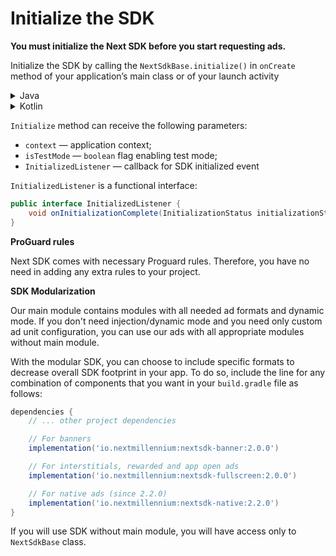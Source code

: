 # Initialize the SDK

**You must initialize the Next SDK before you start requesting ads.**

Initialize the SDK by calling the `NextSdkBase.initialize()` in `onCreate` method of your
application’s main class or of your launch activity

<details>
<summary style="font-size:14px">Java</summary>

Application (recommended)

```java
import android.app.Application;

import io.nextmillennium.nextsdk.NextSdkBase;

public class App extends Application {

    @Override
    public void onCreate() {
        super.onCreate();
        NextSdkBase.initialize(this);
    }
}
```

Launch activity

```java
public class MainActivity extends AppCompatActivity {

    private ActivityMainBinding binding;

    @Override
    protected void onCreate(Bundle savedInstanceState) {
        super.onCreate(savedInstanceState);
        NextSdkBase.initialize(this);
        binding = ActivityMainBinding.inflate(getLayoutInflater());
        setContentView(binding.getRoot());
    }
}
```

</details>

<details>
<summary style="font-size:14px">Kotlin</summary>

Application (recommended)

```kotlin
class App : Application() {

    override fun onCreate() {
        super.onCreate()
        NextSdkBase.initialize(this)
    }
}
```

Launch activity

```Kotlin
class MainActivity : AppCompatActivity() {

    private lateinit var binding: ActivityMainBinding

    override fun onCreate(savedInstanceState: Bundle?) {
        super.onCreate(savedInstanceState)
        NextSdkBase.initialize(this)
        binding = ActivityMainBinding.inflate(layoutInflater)
        setContentView(binding.root)
    }
}
```

</details>

`Initialize` method can receive the following parameters:

- `context` — application context;
- `isTestMode` — `boolean` flag enabling test mode;
- `InitializedListener` — callback for SDK initialized event

`InitializedListener` is a functional interface:

```java
public interface InitializedListener {
    void onInitializationComplete(InitializationStatus initializationStatus);
}
```

**ProGuard rules**

Next SDK comes with necessary Proguard rules. Therefore, you have no need in adding any extra rules
to your project.

**SDK Modularization**

Our main module contains modules with all needed ad formats and dynamic mode. If you don't need
injection/dynamic mode and you need only custom ad unit configuration, you can use our ads with all
appropriate modules without main module.

With the modular SDK, you can choose to include specific formats to decrease overall SDK footprint
in your app. To do so, include the line for any combination of components that you want in
your `build.gradle` file as follows:

```groovy
dependencies {
    // ... other project dependencies

    // For banners
    implementation('io.nextmillennium:nextsdk-banner:2.0.0')

    // For interstitials, rewarded and app open ads
    implementation('io.nextmillennium:nextsdk-fullscreen:2.0.0')

    // For native ads (since 2.2.0)
    implementation('io.nextmillennium:nextsdk-native:2.2.0')
}
```

If you will use SDK without main module, you will have access only to `NextSdkBase` class. 



